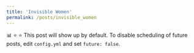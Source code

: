 ```yaml
---
title: 'Invisible Women'
permalink: /posts/invisible_women
---
```




:bar_chart: :star: :star:
This post will show up by default. To disable scheduling of future posts, edit `config.yml` and set `future: false`.
